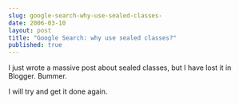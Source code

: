 ```yaml
---
slug: google-search-why-use-sealed-classes-
date: 2006-03-10
layout: post
title: "Google Search: why use sealed classes?"
published: true
---
```

I just wrote a massive post about sealed classes, but I have lost it in Blogger. Bummer.<p />I will try and get it done again.<div class="blogger-post-footer"><img class="posterous_download_image" src="https://blogger.googleusercontent.com/tracker/8109338-114199031334522931?l=www.kinlan.co.uk%2Findex.html" height="1" alt="" width="1" /></div>


